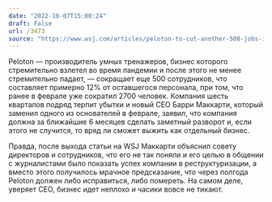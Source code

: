 ```yaml
---
date: "2022-10-07T15:00:24"
draft: False
url: /3473
source: "https://www.wsj.com/articles/peloton-to-cut-another-500-jobs-in-last-bid-for-turnaround-11665011471"
---
```


Peloton — производитель умных тренажеров, бизнес которого стремительно взлетел во время пандемии и после этого не менее стремительно падает, — сокращает еще 500 сотрудников, что составляет примерно 12% от оставшегося персонала, при том, что ранее в феврале уже сократил 2700 человек. Компания шесть кварталов подряд терпит убытки и новый CEO Барри Маккарти, который заменил одного из основателей в феврале, заявил, что компания должна за ближайшие 6 месяцев сделать заметный разворот и, если этого не случится, то вряд ли сможет выжить как отдельный бизнес.

Правда, после выхода статьи на WSJ Маккарти объяснил совету директоров и сотрудников, что его не так поняли и его целью в общении с журналистами было показать успех компании в реструктуризации, а вместо этого получилось мрачное предсказание, что через полгода Peloton должен либо исправиться, либо помереть. На самом деле, уверяет CEO, бизнес идет неплохо и часики вовсе не тикают.
